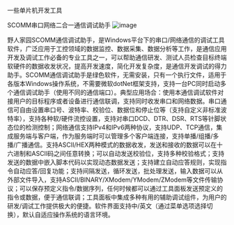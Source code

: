 一些单片机开发工具


SCOMM串口网络二合一通信调试助手
![image](https://github.com/orbit666/-Microcontroller/assets/63085968/e8cd753a-6b5e-4e01-b862-c7de0137f6a5)



  野人家园SCOMM通信调试助手，是Windows平台下的串口/网络通信的调试工具软件，广泛应用于工控领域的数据监控、数据采集、数据分析等工作，是通信应用开发及调试工作必备的专业工具之一，可以帮助通信研发、测试人员检查目标终端软硬件的数据收发状况，提高开发速度，简化开发复杂度，是通信开发调试的得力助手。SCOMM通信调试助手是绿色软件，无需安装，只有一个执行文件，适用于各版本Windows操作系统，不需要微软dotNet框架支持，支持一台PC同时启动多个通信调试助手（使用不同的通信端口）。典型应用场合：使用本通信调试软件对接用户的目标程序或者设备进行通信联调，支持同时收发串口和网络数据。串口通信可自由设置串口号、波特率、校验位、数据位和停止位等（支持自定义非标准波特率），支持各种软/硬件流控设置，支持对串口DCD、DTR、DSR、RTS等针脚状态位的检测控制；网络通信支持IPv4和IPv6两种协议，支持UDP、TCP通信，集成服务端与客户端，作为服务端时可以管理多个客户端连接，支持单播/组播/多播/广播通信。支持ASCII/HEX两种模式的数据收发，发送和接收的数据可以在十六进制和ASCII码之间任意转换；可以自动发送校验位，支持多种校验格式；支持发送的数据中嵌入脚本代码以实现动态数据发送；支持建立自动应答规则，实现指令自动应答/回复功能；支持间隔发送，循环发送，批处理发送，输入数据可以从外部文件导入，支持ASCII/BINARY/XModem/YModem/ZModem等文件传输协议；可以保存预定义指令/数据序列，任何时候都可以通过工具面板发送预定义的指令或数据，便于通信联调；工具面板中集成多种有用的辅助调试组件，为用户的研发/调试工作提供极大的便捷。软件界面支持中/英文（通过菜单选项选择切换），默认自适应操作系统的语言环境。
